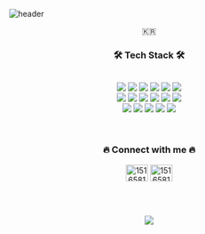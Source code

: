![header](https://capsule-render.vercel.app/api?type=waving&height=220&text=YEJIN%20KIM%20&desc=.NET%20DEVELOPER🙂&animation=fadeIn&fontSize=50&fontAlign=75&fontAlignY=38&descAlign=85&color=d0b0ff)

<p align="center">🇰🇷</p>

<h3 align="center">🛠 Tech Stack 🛠</h3>

<p align="center">
  <br/>
  <img src="https://img.shields.io/badge/-C%23-%23239120?style=flat-square&logo=C-Sharp">  
  <img src="https://img.shields.io/badge/-.NET-%235C2D91?style=flat-square&logo=.NET">
  <img src="https://img.shields.io/badge/-Blazor-512BD4?style=flat-square&logo=Blazor&logoColor=white">
  <img src="https://img.shields.io/badge/React-61DAFB?style=flat-square&logo=React&logoColor=white">  
  <img src="https://img.shields.io/badge/Node.js-339933?style=flat-square&logo=Node.js&logoColor=white"> 
  <img src="https://img.shields.io/badge/Markdown-000000?style=flat-square&logo=Markdown&logoColor=white"> 
  
  <br/>
  
  <img src="https://img.shields.io/badge/Python-3766AB?style=flat-square&logo=Python&logoColor=white">  
  <img src="https://img.shields.io/badge/TensorFlow-FF6F00?style=flat-square&logo=TensorFlow&logoColor=white"> 
  <img src="https://img.shields.io/badge/Pandas-150458?style=flat-square&logo=Pandas&logoColor=white"> 
  <img src="https://img.shields.io/badge/NumPy-013243?style=flat-square&logo=NumPy&logoColor=white"> 
  <img src="https://img.shields.io/badge/scikit--learn-F7931E?style=flat-square&logo=scikit-learn&logoColor=white"> 
  <img src="https://img.shields.io/badge/Selenium-43B02A?style=flat-square&logo=Selenium&logoColor=white"> 
  
  <br/>
  
  <img src="https://img.shields.io/badge/MongoDB-47A248?style=flat-square&logo=MongoDB&logoColor=white"> 
  <img src="https://img.shields.io/badge/MSSQL-%23CC2927?style=flat-square&logo=Microsoft-SQL-Server">
  <img src="https://img.shields.io/badge/Oracle-F80000?style=flat-square&logo=Oracle&logoColor=white">
  <img src="https://img.shields.io/badge/Amazon%20AWS-232F3E?style=flat-square&logo=Amazon%20AWS&logoColor=white">
  <img src="https://img.shields.io/badge/Azure-0078D4?style=flat-square&logo=Microsoft%20Azure&logoColor=white">
  
</p>

<br/>
  
<h3 align="center">🔥 Connect with me 🔥</h3>

<p align="center">
  <a href="https://github.com/devncore-elena" target="blank"><img align="center" src="https://raw.githubusercontent.com/rahuldkjain/github-profile-readme-generator/master/src/images/icons/Social/github.svg" alt="15165816" height="30" width="40" /></a>
  <a href="https://stackoverflow.com/users/15165816" target="blank"><img align="center" src="https://raw.githubusercontent.com/rahuldkjain/github-profile-readme-generator/master/src/images/icons/Social/stack-overflow.svg" alt="15165816" height="30" width="40" /></a>
</p>

<br/>
<br/>

<p align="center">
  <img src="https://github-readme-stats.vercel.app/api?username=devncore-elena&show_icons=true&theme=buefy&count_private=true&hide_border=false&hide_title=false&line_height=25"/>
</p>
